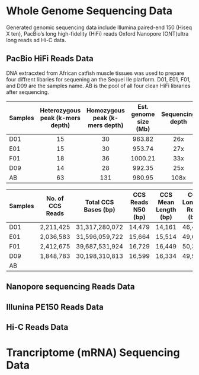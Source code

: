 # Whole Genome Sequencing Data
Generated genomic sequencing data include Illumina paired-end 150 (Hiseq X ten), PacBio’s long high-fidelity (HiFi) reads Oxford Nanopore (ONT)ultra long reads ad Hi-C data.

## PacBio HiFi Reads Data
DNA extracxted from African catfish muscle tissues was used to prepare four diffrent libaries for sequening an the Sequel IIe plarform. D01, E01, F01, and D09 are the samples name. AB is the pool of all four clean HiFi libraries after sequencing. 

| Samples  | Heterozygous peak (k-mers depth) | Homozygous peak (k-mers depth) | Est. genome size (Mb) | Sequencing depth | Heterozygosity rate |
|---------------|:---------------------------------:|:-------------------------------:|:----------------------:|:--------------------:|:------------------:|
| D01           |                 15                |                30               |          963.82          |          26x         |        1,50%       |
| E01           |                 15                |                30               |          953.74          |          27x         |        1,33%       |
| F01           |                 18                |                36               |          1000.21          |          33x         |        1,00%       |
| D09           |                 14                |                28               |          992.35          |          25x         |        1,18%       |
|  AB        |                 63                |                131              |          980.95             |            108x          |          2.10%          


| Samples | No. of  CCS Reads  | Total CCS Bases (bp) | CCS Reads N50 (bp) | CCS Mean Length (bp) | CCS Longest Read (bp) |
|--------------|--------------------|----------------------|--------------------|----------------------|-----------------------|
| D01          | 2,211,425            | 31,317,280,072          | 14,479              | 14,161                | 46,467                 |
| E01          | 2,036,583            | 31,596,059,722          | 15,664              | 15,514                | 49,697                 |
| F01          | 2,412,675            | 39,687,531,924          | 16,729              | 16,449                | 50,388                 |
| D09          | 1,848,783            | 30,198,310,813          | 16,599              | 16,334                | 49,901                 |
| AB           |                      |                         |                     |                       |                         |

## Nanopore sequencing Reads Data


## Illunina PE150 Reads Data


## Hi-C Reads Data


# Trancriptome (mRNA) Sequencing Data
